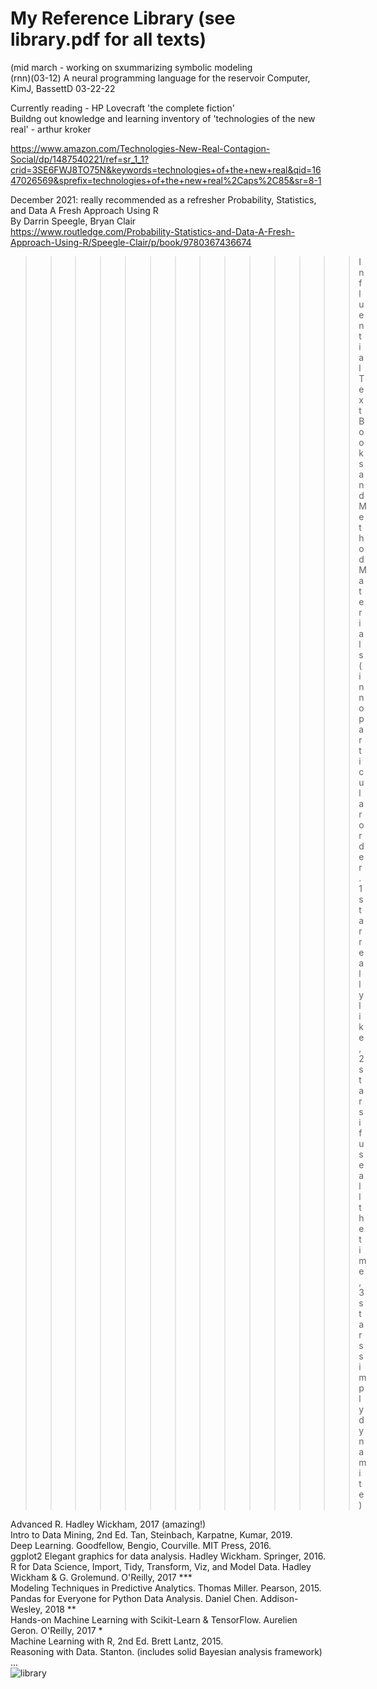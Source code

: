 # My Reference Library (see library.pdf for all texts)  
(mid march - working on sxummarizing symbolic modeling  
(rnn)(03-12) A neural programming language for the reservoir Computer, KimJ, BassettD 03-22-22  

Currently reading - HP Lovecraft 'the complete fiction'  
Buildng out knowledge and learning inventory of 'technologies of the new real' - arthur kroker  

https://www.amazon.com/Technologies-New-Real-Contagion-Social/dp/1487540221/ref=sr_1_1?crid=3SE6FWJ8TO75N&keywords=technologies+of+the+new+real&qid=1647026569&sprefix=technologies+of+the+new+real%2Caps%2C85&sr=8-1

December 2021: really recommended as a refresher
Probability, Statistics, and Data A Fresh Approach Using R  
By Darrin Speegle, Bryan Clair  
https://www.routledge.com/Probability-Statistics-and-Data-A-Fresh-Approach-Using-R/Speegle-Clair/p/book/9780367436674  

>>>>>>>>>>>>>>Influential Text Books and Method Materials  
>>>>>>(in no particular order. 1 star really like, 2 stars if use all the time, 3 stars simply dynamite)  

Advanced R. Hadley Wickham, 2017 (amazing!)  
Intro to Data Mining, 2nd Ed. Tan, Steinbach, Karpatne, Kumar, 2019.  
Deep Learning. Goodfellow, Bengio, Courville. MIT Press, 2016.  
ggplot2 Elegant graphics for data analysis. Hadley Wickham. Springer, 2016.  
R for Data Science, Import, Tidy, Transform, Viz, and Model Data. Hadley Wickham & G. Grolemund. O'Reilly, 2017 ***      
Modeling Techniques in Predictive Analytics. Thomas Miller. Pearson, 2015.  
Pandas for Everyone for Python Data Analysis. Daniel Chen. Addison-Wesley, 2018 **  
Hands-on Machine Learning with Scikit-Learn & TensorFlow. Aurelien Geron. O'Reilly, 2017 *  
Machine Learning with R, 2nd Ed. Brett Lantz, 2015.  
Reasoning with Data. Stanton. (includes solid Bayesian analysis framework)  
...  
![library](https://user-images.githubusercontent.com/59778456/146006693-3e4feee0-d268-4d94-918c-45dd2a516f6e.jpeg)
